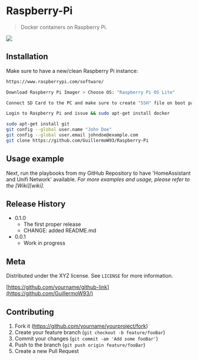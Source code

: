 # Raspberry-Pi
> Docker containers on Raspberry Pi.

![](header.png)

## Installation

Make sure to have a new/clean Raspberry Pi instance:

```sh
https://www.raspberrypi.com/software/ 
```

```sh
Download Raspberry Pi Imager > Choose OS: "Raspberry Pi OS Lite"
```

```sh
Connect SD Card to the PC and make sure to create "SSH" file on boot partition of the SD Card. 
```

```sh
Login to Raspberry Pi and issue && sudo apt-get install docker
```

```sh
sudo apt-get install git
git config --global user.name "John Doe"
git config --global user.email johndoe@example.com 
git clone https://github.com/GuillermoW93/Raspberry-Pi
```

## Usage example

Next, run the playbooks from my GitHub Repository to have 'HomeAssistant and Unifi Network' available. 
_For more examples and usage, please refer to the [Wiki][wiki]._

## Release History

* 0.1.0
    * The first proper release
    * CHANGE: added README.md
* 0.0.1
    * Work in progress

## Meta

Distributed under the XYZ license. See ``LICENSE`` for more information.

[https://github.com/yourname/github-link](https://github.com/GuillermoW93/)

## Contributing

1. Fork it (<https://github.com/yourname/yourproject/fork>)
2. Create your feature branch (`git checkout -b feature/fooBar`)
3. Commit your changes (`git commit -am 'Add some fooBar'`)
4. Push to the branch (`git push origin feature/fooBar`)
5. Create a new Pull Request